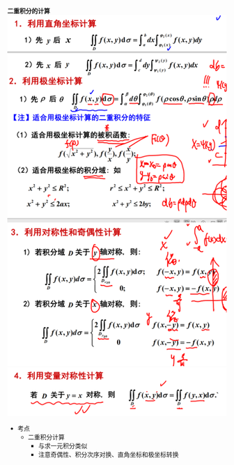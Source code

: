 **二重积分的计算**  
![](../picture/二重积分的计算.png)
![](../picture/二重积分的计算1.png)
![](../picture/二重积分的计算2.png)

- 考点  
    - 二重积分计算  
        - 与求一元积分类似  
        - 注意奇偶性、积分次序对换、直角坐标和极坐标转换